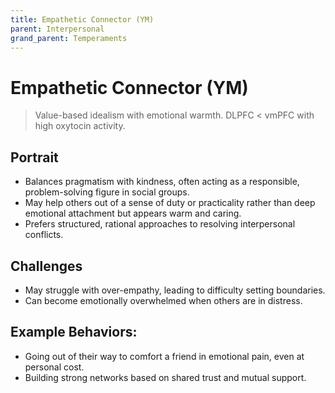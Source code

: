 ```yaml
---
title: Empathetic Connector (YM)
parent: Interpersonal
grand_parent: Temperaments
---
```


# Empathetic Connector (YM)

>Value-based idealism with emotional warmth. DLPFC < vmPFC with high oxytocin activity.

## Portrait
* Balances pragmatism with kindness, often acting as a responsible, problem-solving figure in social groups.
* May help others out of a sense of duty or practicality rather than deep emotional attachment but appears warm and caring.
* Prefers structured, rational approaches to resolving interpersonal conflicts.

## Challenges
* May struggle with over-empathy, leading to difficulty setting boundaries.
* Can become emotionally overwhelmed when others are in distress.

## Example Behaviors:
* Going out of their way to comfort a friend in emotional pain, even at personal cost.
* Building strong networks based on shared trust and mutual support.
